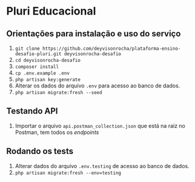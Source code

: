 # Pluri Educacional

## Orientações para instalação e uso do serviço

1. `git clone https://github.com/deyvisonrocha/plataforma-ensino-desafio-pluri.git deyvisonrocha-desafio`
1. `cd deyvisonrocha-desafio`
1. `composer install`
1. `cp .env.example .env`
1. `php artisan key:generate`
1. Alterar os dados do arquivo `.env` para acesso ao banco de dados.
1. `php artisan migrate:fresh --seed`

## Testando API

1. Importar o arquivo `api.postman_collection.json` que está na raiz no Postman, tem todos os _endpoints_

## Rodando os tests

1. Alterar dados do arquivo `.env.testing` de acesso ao banco de dados.
1. `php artisan migrate:fresh --env=testing`

